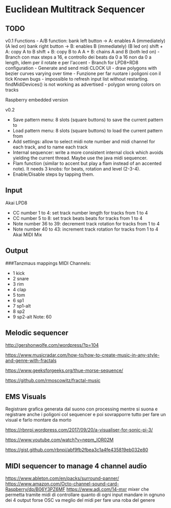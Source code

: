 # Euclidean Multitrack Sequencer

## TODO
v0.1
Functions
	- A/B function: bank left button -> A: enables A (immediately) (A led on)
					bank right button -> B: enables B (immediately) (B led on)
					shift + A: copy A to B
					shift + B: copy B to A
					A + B: chains A and B (both led on)
	- Branch con max steps a 16, e controllo dei beats da 0 a 16 non da 0 a length, idem per il rotate e per l'accent
	- Branch for LPD8+RD8 configuration
	- Generate and send midi CLOCK
UI
	- draw polygons with bezier curves varying over time
	- Funzione per far ruotare i poligoni con il tick
Known bugs
	- impossible to refresh input list without restarting. findMidiDevices() is not working as advertised
	- polygon wrong colors on tracks

Raspberry embedded version

v0.2
- Save pattern menu: 8 slots (square buttons) to save the current pattern to
- Load pattern menu: 8 slots (square buttons) to load the current pattern from
- Add settings: allow to select midi note number and midi channel for each track, and to name each track
- Internal sequencer: write a more consistent internal clock which avoids yielding the current thread. Maybe use the java midi sequencer.
- Flam function (similar to accent but play a flam instead of an accented note). It needs 3 knobs: for beats, rotation and level (2-3-4).
- Enable/Disable steps by tapping them.

## Input
Akai LPD8
- CC number 1 to 4: set track number length for tracks from 1 to 4
- CC number 5 to 8: set track beats beats for tracks from 1 to 4
- Note number 36 to 39: decrement track rotation for tracks from 1 to 4
- Note number 40 to 43: increment track rotation for tracks from 1 to 4
Akai MIDI Mix

## Output
###Tanzmaus mappings
MIDI Channels:
- 1 kick
- 2 snare
- 3 rim
- 4 clap
- 5 tom
- 6 sp1
- 7 sp1-alt
- 8 sp2
- 9 sp2-alt
Note: 60

## Melodic sequencer

http://gershonwolfe.com/wordpress/?p=104

https://www.musicradar.com/how-to/how-to-create-music-in-any-style-and-genre-with-fractals

https://www.geeksforgeeks.org/thue-morse-sequence/

https://github.com/rmoscowitz/fractal-music

## EMS Visuals
Registrare grafica generata dal suono con processing mentre si suona e registrare anche i poligoni col sequencer e poi sovrapporre tutto per fare un visual e farlo montare da morto

https://rbnrpi.wordpress.com/2017/09/20/a-visualiser-for-sonic-pi-3/

https://www.youtube.com/watch?v=nepm_IOR02M

https://gist.github.com/rbnpi/abf9fb2fbea3c1a4fe435819eb032e80

## MIDI sequencer to manage 4 channel audio
https://www.ableton.com/en/packs/surround-panner/
https://www.amazon.com/Octo-channel-sound-card-Raspberry/dp/B06Y3PZ6MF
https://www.adj.com/14-mxr
mixer che permetta tramite midi di controllare quanto di ogni input mandare in ognuno dei 4 output 
forse OSC va meglio del midi per fare una roba del genere
